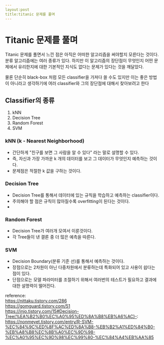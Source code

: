 ```yaml
---
layout:post
title:titanic 문제를 풀며
---
```


# Titanic 문제를 풀며  
  

Titanic 문제를 풀면서 느낀 점은 아직은 어떠한 알고리즘을 써야할지 모른다는 것이다. 분류 알고리즘에는 여러 종류가 있다. 하지만 이 알고리즘의 장단점이 무엇인지 어떤 문제에서 유리한지에 대한 기본적인 지식도 없다는 문제가 있다는 것을 깨달았다.  
  

물론 단순히 black-box 처럼 모든 classifier을 가져다 쓸 수도 있지만 이는 좋은 방법이 아니라고 생각하기에 여러 classifier와 그의 장단점에 대해서 찾아보려고 한다  
  
  

## Classifier의 종류  
  

 1. kNN  
 2. Decision Tree  
 3. Random Forest  
 4. SVM  
  

### kNN (k - Nearest Neighborhood)  
  

 - 간단하게 "친구를 보면 그 사람을 알 수 있다" 라는 말로 설명할 수 있다.  
 - 즉, 자신과 가장 가까운 k 개의 데이터를 보고 그 데이터가 무엇인지 예측하는 것이다.  
 - 문제점은 적절한 k 값을 구하는 것이다.  
  

### Decision Tree  
  

- Decision Tree를 통해서 데이터에 있는 규칙을 학습하고 예측하는 classifier이다.  
-  주의해야 할 점은 규칙이 많아질수록 overfitting이 된다는 것이다.  
-    
  

### Random Forest  
  

- Decision Tree가 여러개 모여서 이룬것이다.  
- 각 Tree들이 낸 결론 중 더 많은 예측을 따른다.  
  
  
  
  

### SVM  

- Decision Boundary(분류 기준 선)를 통해서 예측하는 것이다.  
- 장점으로는 2차원이 아닌 다중차원에서 분류하는데 특화되어 있고 사용이 쉽다는 점이 있다.  
- 단점으로는 모델 파라미터를 조절하기 위해서 여러번의 테스트가 필요하고 결과에 대한 설명력이 떨어진다.  
    
  

reference:  
https://nittaku.tistory.com/286  
https://gomguard.tistory.com/51  
https://injo.tistory.com/15#Decision-Tree(%EA%B2%B0%EC%A0%95%ED%8A%B8%EB%A6%AC)-:  
https://nonmeyet.tistory.com/entry/R-SVM-%EC%84%9C%ED%8F%AC%ED%8A%B8-%EB%B2%A1%ED%84%B0-%EB%A8%B8%EC%8B%A0%EC%9D%98-%EC%A0%95%EC%9D%98%EC%99%80-%EC%84%A4%EB%AA%85 
<!--stackedit_data:
eyJoaXN0b3J5IjpbNDc2MDE2MDM0LC0yNjIwNTUzNjJdfQ==
-->
